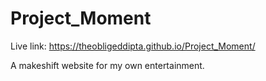 # Project_Moment

Live link: https://theobligeddipta.github.io/Project_Moment/

 A makeshift website for my own entertainment. 
